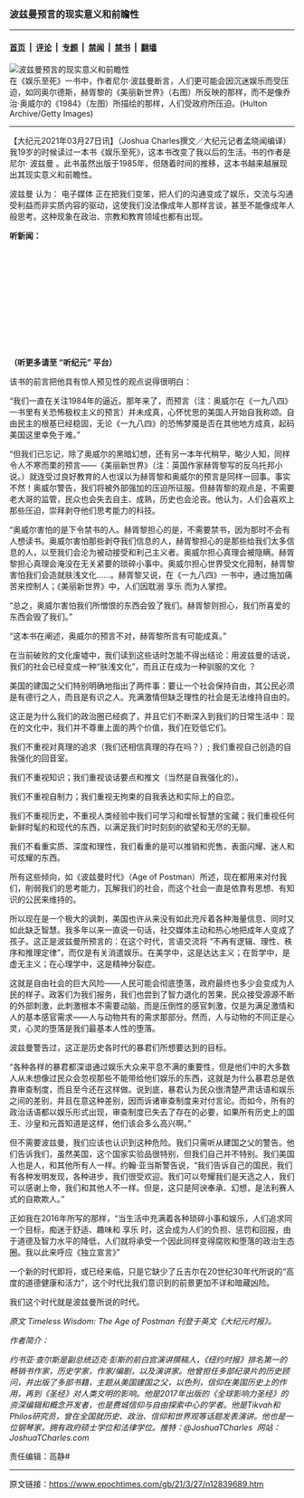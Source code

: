 ### 波兹曼预言的现实意义和前瞻性

---

#### [首页](../../../..?n12839689) &nbsp;|&nbsp; [评论](../../../../../epoch-comment?n12839689) &nbsp;|&nbsp; [专题](../../../../../epoch-special?n12839689) &nbsp;|&nbsp; [禁闻](../../../../../epoch-news?n12839689) &nbsp;|&nbsp; [禁书](../../../../../books?n12839689) &nbsp;|&nbsp; [翻墙](https://github.com/gfw-breaker/nogfw/blob/master/README.md?n12839689)


<div><img alt="波兹曼预言的现实意义和前瞻性" class="attachment-djy_600_400 size-djy_600_400 wp-post-image" src="https://i.epochtimes.com/assets/uploads/2021/03/george-orwell-and-aldous-huxley-1200x750-600x400.jpg"/>
<div class="caption">
 在《娱乐至死》一书中，作者尼尔‧波兹曼断言，人们更可能会因沉迷娱乐而受压迫，如同奥尔德斯，赫胥黎的《美丽新世界》（右图）所反映的那样，而不是像乔治·奥威尔的《1984》（左图）所描绘的那样，人们受政府所压迫。(Hulton Archive/Getty Images)
</div></div><hr/><div class="post_content" id="artbody" itemprop="articleBody">
 <!-- article content begin -->
 <p>
  【大纪元2021年03月27日讯】（Joshua Charles撰文／大纪元记者孟晓闻编译）我19岁的时候读过一本书《娱乐至死》，这本书改变了我以后的生活。书的作者是尼尔‧
  <ok href="https://www.epochtimes.com/gb/tag/%E6%B3%A2%E5%85%B9%E6%9B%BC.html">
   波兹曼
  </ok>
  。此书虽然出版于1985年，但随着时间的推移，这本书越来越展现出其现实意义和前瞻性。
 </p>
 <p>
  <ok href="https://www.epochtimes.com/gb/tag/%E6%B3%A2%E5%85%B9%E6%9B%BC.html">
   波兹曼
  </ok>
  认为：
  <ok href="https://www.epochtimes.com/gb/tag/%E7%94%B5%E5%AD%90%E5%AA%92%E4%BD%93.html">
   电子媒体
  </ok>
  正在把我们变笨，把人们的沟通变成了娱乐，交流与沟通受利益而非实质内容的驱动，这使我们没法像成年人那样言谈，甚至不能像成年人般思考。这种现象在政治、宗教和教育领域也都有出现。
 </p>
 <p>
  <strong>
   听新闻：
  </strong>
 </p>
 <div style="width: 100%; height: 170px; margin-bottom: 20px; border-radius: 10px; overflow: hidden;">
 </div>
 <p>
  <strong>
   （听更多请至
   <ok href="https://www.epochtimes.com/gb/podcast.htm">
    “听纪元”
   </ok>
   平台）
  </strong>
 </p>
 <p>
  该书的前言把他具有惊人预见性的观点说得很明白：
 </p>
 <p>
  “我们一直在关注1984年的逼近。那年来了，而预言（注：奥威尔在《一九八四》一书里有关恐怖极权主义的预言）并未成真，心怀忧思的美国人开始自我称颂。自由民主的根基已经稳固，无论《一九八四》的恐怖梦魇是否在其他地方成真，起码美国这里幸免于难。”
 </p>
 <p>
  “但我们已忘记，除了奥威尔的黑暗幻想，还有另一本年代稍早，略少人知，同样令人不寒而栗的预言——《美丽新世界》（注：英国作家赫胥黎写的反乌托邦小说。）就连受过良好教育的人也误以为赫胥黎和奥威尔的预言是同样一回事。事实不然！奥威尔警告，我们将被外部强加的压迫所征服。但赫胥黎的观点是，不需要老大哥的监管，民众也会失去自主、成熟，历史也会沦丧。他认为，人们会喜欢上那些压迫，崇拜剥夺他们思考能力的科技。
 </p>
 <p>
  “奥威尔害怕的是下令禁书的人。赫胥黎担心的是，不需要禁书，因为那时不会有人想读书。奥威尔害怕那些剥夺我们信息的人，赫胥黎担心的是那些给我们太多信息的人，以至我们会沦为被动接受和利己主义者。奥威尔担心真理会被隐瞒。赫胥黎担心真理会淹没在无关紧要的琐碎小事中。奥威尔担心世界受文化箝制，赫胥黎害怕我们会造就肤浅文化……。赫胥黎又说，在《一九八四》一书中，通过施加痛苦来控制人；《美丽新世界》中，人们因耽溺
  <ok href="https://www.epochtimes.com/gb/tag/%E4%BA%AB%E4%B9%90.html">
   享乐
  </ok>
  而为人掌控。
 </p>
 <p>
  “总之，奥威尔害怕我们所憎恨的东西会毁了我们。赫胥黎则担心，我们所喜爱的东西会毁了我们。”
 </p>
 <p>
  “这本书在阐述，奥威尔的预言不对，赫胥黎所言有可能成真。”
 </p>
 <p>
  在当前破败的文化废墟中，我们读到这些话时怎能不得出结论：用波兹曼的话说，我们的社会已经变成一种“肤浅文化”，而且正在成为一种驯服的文化 ？
 </p>
 <p>
  美国的建国之父们特别明确地指出了两件事：要让一个社会保持自由，其公民必须是有德行之人，而且是有识之人。充满激情但缺乏理性的社会是无法维持自由的。
 </p>
 <p>
  这正是为什么我们的政治圈已经疯了，并且它们不断深入到我们的日常生活中：现在的文化中，我们并不尊重上面的两个价值，我们在贬低它们。
 </p>
 <p>
  我们不重视对真理的追求（我们还相信真理的存在吗？）; 我们重视自己创造的自我强化的回音室。
 </p>
 <p>
  我们不重视知识；我们重视谈话要点和推文（当然是自我强化的）。
 </p>
 <p>
  我们不重视自制力；我们重视无拘束的自我表达和实际上的自恋。
 </p>
 <p>
  我们不重视历史，不重视人类经验中我们可学习和增长智慧的宝藏；我们重视任何新鲜时髦的和现代的东西，以满足我们时时刻刻的欲望和无尽的无聊。
 </p>
 <p>
  我们不看重实质、深度和理性，我们看重的是可以推销和兜售，表面闪耀、迷人和可炫耀的东西。
 </p>
 <p>
  所有这些倾向，如《波兹曼时代》（Age of Postman）所述，现在都用来对付我们，削弱我们的思考能力，瓦解我们的社会，而这个社会一直是依靠有思想、有知识的公民来维持的。
 </p>
 <p>
  所以现在是一个极大的讽刺，美国也许从来没有如此充斥着各种海量信息、同时又如此缺乏智慧。我多年以来一直说一句话，社交媒体主动和热心地把成年人变成了孩子。这正是波兹曼所预言的：在这个时代，言语交流将 “不再有逻辑、理性、秩序和推理定律”，而仅是有关消遣娱乐。在美学中，这是达达主义；在哲学中，是虚无主义；在心理学中，这是精神分裂症。
 </p>
 <p>
  这就是自由社会的巨大风险——人民可能会彻底堕落，政府最终也多少会变成为人民的样子。政客们为我们报务，我们也尝到了智力退化的苦果，民众接受源源不断的外部刺激，此刺激根本不需要动脑，而是压倒性的感官刺激，仅是为满足激情和人的基本感官需求——人与动物共有的需求那部分。然而，人与动物的不同正是心灵，心灵的堕落是我们最基本人性的堕落。
 </p>
 <p>
  波兹曼警告过，这正是历史各时代的暴君们所想要达到的目标。
 </p>
 <p>
  “各种各样的暴君都深谙通过娱乐大众来平息不满的重要性，但是他们中的大多数人从未想像过民众会忽视那些不能带给他们娱乐的东西，这就是为什么暴君总是依靠审查制度，而且至今还在这样做。说到底，暴君认为民众很清楚严肃话语和娱乐之间的差别，并且在意这种差别，因而诉诸审查制度来对付言论。而如今，所有的政治话语都以娱乐形式出现，审查制度已失去了存在的必要，如果所有历史上的国王、沙皇和元首知道是这样，他们该会多么高兴啊。”
 </p>
 <p>
  但不需要波兹曼，我们应该也认识到这种危险。我们只需听从建国之父的警告。他们告诉我们，虽然美国，这个国家实验品很特别，但我们自己并不特别。我们美国人也是人，和其他所有人一样。约翰‧亚当斯警告说，“我们告诉自己的国民，我们有各种发明发现，各种进步，我们很受欢迎。我们可以夸耀我们是天选之人，我们可以感谢上帝，我们和其他人不一样。但是，这只是阿谀奉承、幻想，是法利赛人式的自欺欺人。”
 </p>
 <p>
  正如我在2016年所写的那样，“当生活中充满着各种琐碎小事和娱乐，人们追求同一个目标，痴迷于舒适、趣味和
  <ok href="https://www.epochtimes.com/gb/tag/%E4%BA%AB%E4%B9%90.html">
   享乐
  </ok>
  时，这会成为人们的负担、惩罚和回报，由于道德及智力水平的降低，人们就将承受一个因此同样变得腐败和堕落的政治生态圈。我以此来呼应《独立宣言》”
 </p>
 <p>
  一个新的时代即将，或已经来临，只是它缺少了丘吉尔在20世纪30年代所说的“高度的道德健康和活力”，这个时代比我们意识到的前景更加不详和暗藏凶险。
 </p>
 <p>
  我们这个时代就是波兹曼所说的时代。
 </p>
 <p>
  <em>
   原文
   <ok href="https://www.theepochtimes.com/timeless-wisdom-the-age-of-postman_3726228.html">
    Timeless Wisdom: The Age of Postman
   </ok>
   刊登于英文《大纪元时报》。
  </em>
 </p>
 <p>
  <em>
   作者简介：
  </em>
 </p>
 <p>
  <em>
   约书亚‧查尔斯是副总统迈克‧彭斯的前白宫演讲撰稿人，《纽约时报》排名第一的畅销书作家，历史学家，作家/编剧，以及演讲家。他曾担任多部纪录片的历史顾问，并出版了多部书籍，主题从美国建国之父，以色列，信仰在美国历史上的作用，再到《圣经》对人类文明的影响。他是2017年出版的《全球影响力圣经》的资深编辑和概念开发者，也是费城信仰与自由探索中心的学者。他是Tikvah和Philos研究员，曾在全国就历史、政治、信仰和世界观等话题发表演讲。他也是一位钢琴家，拥有政府硕士学位和法律学位。推特：@JoshuaTCharles  网站： JoshuaTCharles.com
  </em>
 </p>
 <p>
  责任编辑：高静#
 </p>
 <!-- article content end -->
 <div id="below_article_ad">
 </div>
</div>


---

原文链接：https://www.epochtimes.com/gb/21/3/27/n12839689.htm